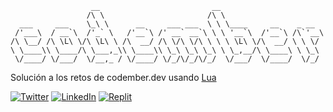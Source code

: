 ```
                  __                         __                       
                 /\ \                       /\ \                      
  ___     ___    \_\ \      __     ___ ___  \ \ \____     __    _ __  
 /'___\  / __`\  /'_` \   /'__`\ /' __` __`\ \ \ '__`\  /'__`\ /\`'__\
/\ \__/ /\ \L\ \/\ \L\ \ /\  __/ /\ \/\ \/\ \ \ \ \L\ \/\  __/ \ \ \/ 
\ \____\\ \____/\ \___,_\\ \____\\ \_\ \_\ \_\ \ \_,__/\ \____\ \ \_\ 
 \/____/ \/___/  \/__,_ / \/____/ \/_/\/_/\/_/  \/___/  \/____/  \/_/ 

```
Solución a los retos de codember.dev usando [Lua](https://www.lua.org/)

[![Twitter](https://img.shields.io/badge/Twitter-%231DA1F2.svg?style=for-the-badge&logo=Twitter&logoColor=white)](https://twitter.com/fredoist)
[![LinkedIn](https://img.shields.io/badge/linkedin-%230077B5.svg?style=for-the-badge&logo=linkedin&logoColor=white)](https://www.linkedin.com/in/alfredogonzalezr)
[![Replit](https://img.shields.io/badge/Replit-DD1200?style=for-the-badge&logo=Replit&logoColor=white)](https://replit.com/@fredoist/codemberdev)
